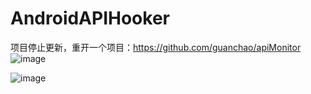 # AndroidAPIHooker
项目停止更新，重开一个项目：https://github.com/guanchao/apiMonitor
![image](https://github.com/guanchao/AndroidAPIHooker/raw/master/test_pic/activity_show.png)


![image](https://github.com/guanchao/AndroidAPIHooker/raw/master/test_pic/logcat.png)
